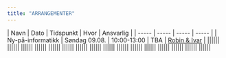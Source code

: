 ```yaml
---
title: "ARRANGEMENTER"
---
```


| Navn | Dato | Tidspunkt | Hvor | Ansvarlig | 
| ----- | ----- | ----- | ----- | 
| Ny-på-informatikk | Søndag 09.08. | 10:00-13:00 | TBA | [Robin & Ivar](https://online.ntnu.no/wiki/online/fadderukene/2020-/velkom/) | 
|||||| 
|||||| 
|||||| 
|||||| 
|||||| 
|||||| 
|||||| 
|||||| 
|||||| 
|||||| 
|||||| 
|||||| 
|||||| 
|||||| 
|||||| 
||||||